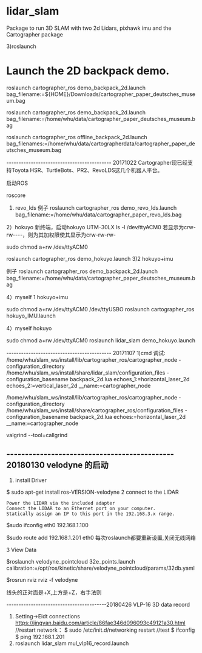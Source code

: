 # lidar_slam
Package to run 3D SLAM with two 2d Lidars, pixhawk imu and the Cartographer package

 
3)roslaunch
# Launch the 2D backpack demo.
roslaunch cartographer_ros demo_backpack_2d.launch bag_filename:=${HOME}/Downloads/cartographer_paper_deutsches_museum.bag

roslaunch cartographer_ros demo_backpack_2d.launch bag_filename:=/home/whu/data/cartographer_paper_deutsches_museum.bag

roslaunch cartographer_ros offline_backpack_2d.launch bag_filenames:=/home/whu/data/cartographerdata/cartographer_paper_deutsches_museum.bag


 
-------------------------------------------   20171022
Cartographer现已经支持Toyota HSR、TurtleBots、PR2、RevoLDS这几个机器人平台。

启动ROS 

roscore
1) revo_lds 例子
roslaunch cartographer_ros demo_revo_lds.launch bag_filename:=/home/whu/data/cartographer_paper_revo_lds.bag

2）hokuyo
新终端，启动hokuyo UTM-30LX
ls -l /dev/ttyACM0
若显示为crw-rw----，则为其加权限使其显示为crw-rw-rw-

sudo chmod a+rw /dev/ttyACM0

roslaunch cartographer_ros demo_hokuyo.launch
3)2 hokuyo+imu

例子
roslaunch cartographer_ros demo_backpack_2d.launch bag_filename:=/home/whu/data/cartographer_paper_deutsches_museum.bag

4）myself  1 hokuyo+imu

sudo chmod a+rw /dev/ttyACM0 /dev/ttyUSBO
roslaunch cartographer_ros hokuyo_IMU.launch

4）myself  hokuyo

sudo chmod a+rw /dev/ttyACM0 
roslaunch lidar_slam demo_hokuyo.launch

-------------------------------------------   20171107
1)cmd 调试:
/home/whu/slam_ws/install/lib/cartographer_ros/cartographer_node -configuration_directory /home/whu/slam_ws/install/share/lidar_slam/configuration_files -configuration_basename backpack_2d.lua echoes_1:=horizontal_laser_2d echoes_2:=vertical_laser_2d __name:=cartographer_node

/home/whu/slam_ws/install/lib/cartographer_ros/cartographer_node -configuration_directory /home/whu/slam_ws/install/share/cartographer_ros/configuration_files -configuration_basename backpack_2d.lua echoes:=horizontal_laser_2d __name:=cartographer_node

valgrind --tool=callgrind

--------------------------------------------- 20180130
velodyne 的启动
-----------------
1. install Driver

$ sudo apt-get install ros-VERSION-velodyne
2 connect to the LIDAR

    Power the LIDAR via the included adapter
    Connect the LIDAR to an Ethernet port on your computer.
    Statically assign an IP to this port in the 192.168.3.x range. 

$sudo ifconfig eth0 192.168.1.100

$sudo route add 192.168.1.201 eth0  每次roslaunch都要重新设置,关闭无线网络

3 View Data

$roslaunch velodyne_pointcloud 32e_points.launch calibration:=/opt/ros/kinetic/share/velodyne_pointcloud/params/32db.yaml

$rosrun rviz rviz -f velodyne

线头的正对面是+X,上方是+Z，右手法则

-----------------------------------------20180426
VLP-16 3D data record  
1. Setting->Eidt connections
 https://jingyan.baidu.com/article/86fae346d096093c49121a30.html
 //restart network：
 $ sudo /etc/init.d/networking restart
 //test 
 $ ifconfig 
 $ ping 192.168.1.201
2. roslaunch lidar_slam mul_vlp16_record.launch 
